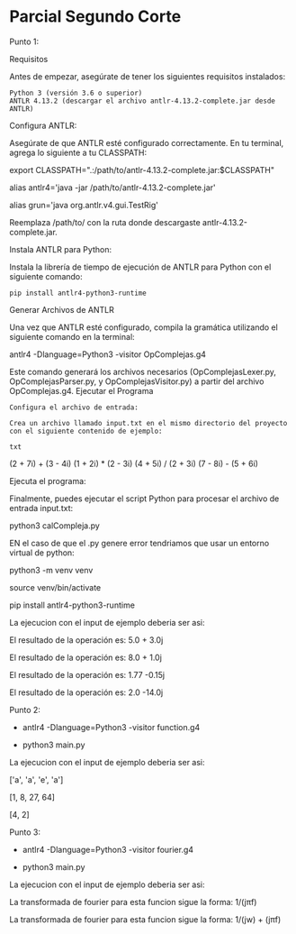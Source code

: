 # Parcial Segundo Corte

Punto 1:

Requisitos

Antes de empezar, asegúrate de tener los siguientes requisitos instalados:

    Python 3 (versión 3.6 o superior)
    ANTLR 4.13.2 (descargar el archivo antlr-4.13.2-complete.jar desde ANTLR)

Configura ANTLR:

Asegúrate de que ANTLR esté configurado correctamente. En tu terminal, agrega lo siguiente a tu CLASSPATH:

export CLASSPATH=".:/path/to/antlr-4.13.2-complete.jar:$CLASSPATH"

alias antlr4='java -jar /path/to/antlr-4.13.2-complete.jar'

alias grun='java org.antlr.v4.gui.TestRig'

Reemplaza /path/to/ con la ruta donde descargaste antlr-4.13.2-complete.jar.

Instala ANTLR para Python:

Instala la librería de tiempo de ejecución de ANTLR para Python con el siguiente comando:

    pip install antlr4-python3-runtime

Generar Archivos de ANTLR

Una vez que ANTLR esté configurado, compila la gramática utilizando el siguiente comando en la terminal:


antlr4 -Dlanguage=Python3 -visitor OpComplejas.g4

Este comando generará los archivos necesarios (OpComplejasLexer.py, OpComplejasParser.py, y OpComplejasVisitor.py) a partir del archivo OpComplejas.g4.
Ejecutar el Programa

    Configura el archivo de entrada:

    Crea un archivo llamado input.txt en el mismo directorio del proyecto con el siguiente contenido de ejemplo:

    txt

(2 + 7i) + (3 - 4i)
(1 + 2i) * (2 - 3i)
(4 + 5i) / (2 + 3i)
(7 - 8i) - (5 + 6i)

Ejecuta el programa:

Finalmente, puedes ejecutar el script Python para procesar el archivo de entrada input.txt:

python3 calCompleja.py

EN el caso de que el .py genere error tendriamos que usar un entorno virtual de python: 

 python3 -m venv venv

 source venv/bin/activate

 pip install antlr4-python3-runtime

 La ejecucion con el input de ejemplo deberia ser asi: 

El resultado de la operación es: 5.0 + 3.0j

El resultado de la operación es: 8.0 + 1.0j

El resultado de la operación es: 1.77 -0.15j

El resultado de la operación es: 2.0 -14.0j


Punto 2: 

  - antlr4 -Dlanguage=Python3 -visitor function.g4 
    
  - python3 main.py

La ejecucion con el input de ejemplo deberia ser asi: 

['a', 'a', 'e', 'a']

[1, 8, 27, 64]

[4, 2]

Punto 3: 

  - antlr4 -Dlanguage=Python3 -visitor fourier.g4
    
  - python3 main.py

La ejecucion con el input de ejemplo deberia ser asi: 

La transformada de fourier para esta funcion sigue la forma: 1/(jπf)

La transformada de fourier para esta funcion sigue la forma: 1/(jw) + (jπf)

